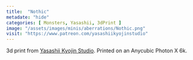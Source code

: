 ```yaml
---
title:  "Nothic"
metadate: "hide"
categories: [ Monsters, Yasashii, 3dPrint ]
image: "/assets/images/minis/aberrations/Nothic.png"
visit: "https://www.patreon.com/yasashiikyojinstudio"
---
```

3d print from [Yasashii Kyojin Studio](https://www.patreon.com/yasashiikyojinstudio). 
Printed on an Anycubic Photon X 6k.